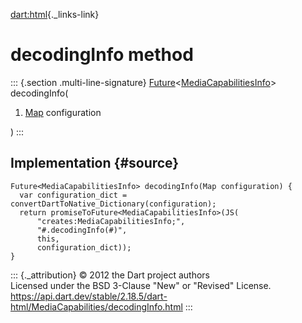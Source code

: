 [dart:html](../../dart-html/dart-html-library){._links-link}

decodingInfo method
===================

::: {.section .multi-line-signature}
[Future](../../dart-async/future-class)\<[MediaCapabilitiesInfo](../mediacapabilitiesinfo-class)\>
decodingInfo(

1.  [Map](../../dart-core/map-class) configuration

)
:::

Implementation {#source}
--------------

``` {.language-dart data-language="dart"}
Future<MediaCapabilitiesInfo> decodingInfo(Map configuration) {
  var configuration_dict = convertDartToNative_Dictionary(configuration);
  return promiseToFuture<MediaCapabilitiesInfo>(JS(
      "creates:MediaCapabilitiesInfo;",
      "#.decodingInfo(#)",
      this,
      configuration_dict));
}
```

::: {._attribution}
© 2012 the Dart project authors\
Licensed under the BSD 3-Clause \"New\" or \"Revised\" License.\
<https://api.dart.dev/stable/2.18.5/dart-html/MediaCapabilities/decodingInfo.html>
:::
